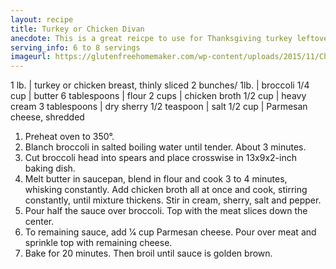 ```yaml
---
layout: recipe
title: Turkey or Chicken Divan
anecdote: This is a great reicpe to use for Thanksgiving turkey leftovers. But is equally great with chicken breasts.
serving_info: 6 to 8 servings
imageurl: https://glutenfreehomemaker.com/wp-content/uploads/2015/11/Chicken-Turkey-Divan-in-Dish.jpg
---
```

<!-- Ingredients -->

1 lb. | turkey or chicken breast, thinly sliced
2 bunches/ 1lb. | broccoli
1/4 cup | butter
6 tablespoons | flour
2 cups | chicken broth
1/2 cup | heavy cream
3 tablespoons | dry sherry
1/2 teaspoon | salt
1/2 cup | Parmesan cheese, shredded

<!-- split -->
<!-- Steps -->
1. Preheat oven to 350°.
2. Blanch broccoli in salted boiling water until tender. About 3 minutes.
3. Cut broccoli head into spears and place crosswise in 13x9x2-inch baking dish.
4. Melt butter in saucepan, blend in flour and cook 3 to 4 minutes, whisking constantly. Add chicken broth all at once and cook, stirring constantly, until mixture thickens. Stir in cream, sherry, salt and pepper.
5. Pour half the sauce over broccoli. Top with the meat slices down the center.
6. To remaining sauce, add 1⁄4 cup Parmesan cheese. Pour over meat and sprinkle top with remaining cheese.
7. Bake for 20 minutes. Then broil until sauce is golden brown. 
